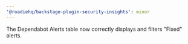 ```yaml
---
'@roadiehq/backstage-plugin-security-insights': minor
---
```


The Dependabot Alerts table now correctly displays and filters "Fixed" alerts.
